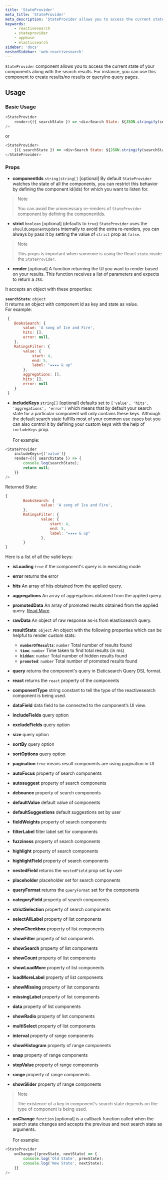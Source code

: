 ```yaml
---
title: 'StateProvider'
meta_title: 'StateProvider'
meta_description: 'StateProvider allows you to access the current state of your components along with the search results.'
keywords:
    - reactivesearch
    - stateprovider
    - appbase
    - elasticsearch
sidebar: 'docs'
nestedSidebar: 'web-reactivesearch'
---
```


`StateProvider` component allows you to access the current state of your components along with the search results. For instance, you can use this component to create results/no results or query/no query pages.

## Usage

### Basic Usage

```js
<StateProvider
	render={({ searchState }) => <div>Search State: ${JSON.stringify(searchState)}</div>}
/>
```

or

```js
<StateProvider>
	{({ searchState }) => <div>Search State: ${JSON.stringify(searchState)}</div>}
</StateProvider>
```

### Props

-   **componentIds** `string|string[]` [optional]
    By default `StateProvider` watches the state of all the components, you can restrict this behavior by defining the component id(ids) for which you want to listen for.

> Note
>
> You can avoid the unnecessary re-renders of `StateProvider` component by defining the componentIds.

-   **strict** `boolean` [optional] (defaults to `true`)
    `StateProvider` uses the `shouldComponentUpdate` internally to avoid the extra re-renders, you can always by pass it by setting the value of `strict` prop as `false`.

> Note
>
> This props is important when someone is using the React `state` inside the `StateProvider`.

-   **render** [optional]
    A function returning the UI you want to render based on your results. This function receives a list of parameters and expects to return a `JSX`.

It accepts an object with these properties:<br/>

**`searchState`**: `object`<br/>
It returns an object with component id as key and state as value.<br/>
For example:

```js
 {
  	BooksSearch: {
		value: 'A song of Ice and Fire',
		hits: [],
		error: null,
  	},
  	RatingsFilter: {
		value: {
			start: 4,
			end: 5,
			label: "★★★★ & up"
		},
		aggregations: [],
		hits: [],
		error: null
  	}
 }
```

-   **includeKeys** `string[]` [optional]
    defaults set to `['value', 'hits', 'aggregations', 'error']` which means that by default your search state for a particular component will only contains these keys. Although the default search state fulfills most of your common use cases but you can also control it by defining your custom keys with the help of `includeKeys` prop.<br/><br/>
    For example:

```js
<StateProvider
	includeKeys={['value']}
	render={({ searchState }) => {
		console.log(searchState);
		return null;
	}}
/>
```

Returned State:

```js
{
		BooksSearch: {
				value: 'A song of Ice and Fire',
		},
		RatingsFilter: {
				value: {
					start: 4,
					end: 5,
					label: "★★★★ & up"
				},
		}
}
```

Here is a list of all the valid keys:

-   **isLoading** `true` if the component's query is in executing mode
-   **error** returns the error
-   **hits** An array of hits obtained from the applied query.
-   **aggregations** An array of aggregations obtained from the applied query.
-   **promotedData** An array of promoted results obtained from the applied query. [Read More](/docs/search/Rules#part-1-introduction).
-   **rawData** An object of raw response as-is from elasticsearch query.
-   **resultStats**: `object`
    An object with the following properties which can be helpful to render custom stats:

    -   **`numberOfResults`**: `number`
        Total number of results found
    -   **`time`**: `number`
        Time taken to find total results (in ms)
    -   **`hidden`**: `number`
        Total number of hidden results found
    -   **`promoted`**: `number`
        Total number of promoted results found

-   **query** returns the component's query in Elaticsearch Query DSL format.
-   **react** returns the `react` property of the components
-   **componentType** string constant to tell the type of the reactivesearch component is being used.
-   **dataField** data field to be connected to the component’s UI view.
-   **includeFields** query option
-   **excludeFields** query option
-   **size** query option
-   **sortBy** query option
-   **sortOptions** query option
-   **pagination** `true` means result components are using pagination in UI
-   **autoFocus** property of search components
-   **autosuggest** property of search components
-   **debounce** property of search components
-   **defaultValue** default value of components
-   **defaultSuggestions** default suggestions set by user
-   **fieldWeights** property of search components
-   **filterLabel** filter label set for components
-   **fuzziness** property of search components
-   **highlight** property of search components
-   **highlightField** property of search components
-   **nestedField** returns the `nestedField` prop set by user
-   **placeholder** placeholder set for search components
-   **queryFormat** returns the `queryFormat` set for the components
-   **categoryField** property of search components
-   **strictSelection** property of search components
-   **selectAllLabel** property of list components
-   **showCheckbox** property of list components
-   **showFilter** property of list components
-   **showSearch** property of list components
-   **showCount** property of list components
-   **showLoadMore** property of list components
-   **loadMoreLabel** property of list components
-   **showMissing** property of list components
-   **missingLabel** property of list components
-   **data** property of list components
-   **showRadio** property of list components
-   **multiSelect** property of list components
-   **interval** property of range components
-   **showHistogram** property of range components
-   **snap** property of range components
-   **stepValue** property of range components
-   **range** property of range components
-   **showSlider** property of range components

> Note
>
> The existence of a key in component's search state depends on the type of component is being used.

-   **onChange** `function` [optional]
    is a callback function called when the search state changes and accepts the previous and next search state as arguments.
    <br/><br/>
    For example:

```js
<StateProvider
	onChange={(prevState, nextState) => {
		console.log('Old State', prevState);
		console.log('New State', nextState);
	}}
/>
```

